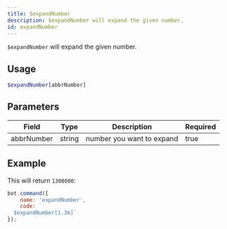 ```yaml
---
title: $expandNumber
description: $expandNumber will expand the given number.
id: expandNumber
---
```


`$expandNumber` will expand the given number.

## Usage

```php
$expandNumber[abbrNumber]
```

## Parameters

| Field      | Type   | Description               | Required |
|------------|--------|---------------------------|----------|
| abbrNumber | string | number you want to expand | true     |

## Example

This will return `1300000`:

```javascript
bot.command({
    name: 'expandNumber',
    code: `
  $expandNumber[1.3m]`
});
```
